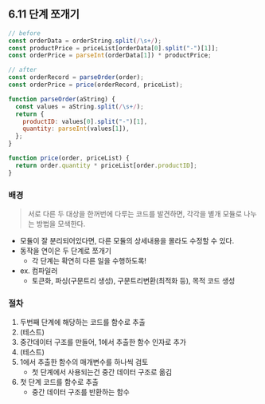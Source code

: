 ## 6.11 단계 쪼개기

```js
// before
const orderData = orderString.split(/\s+/);
const productPrice = priceList[orderData[0].split("-")[1]];
const orderPrice = parseInt(orderData[1]) * productPrice;

// after
const orderRecord = parseOrder(order);
const orderPrice = price(orderRecord, priceList);

function parseOrder(aString) {
  const values = aString.split(/\s+/);
  return {
    productID: values[0].split("-")[1],
    quantity: parseInt(values[1]),
  };
}

function price(order, priceList) {
  return order.quantity * priceList[order.productID];
}
```

### 배경

> 서로 다른 두 대상을 한꺼번에 다루는 코드를 발견하면, 각각을 별개 모듈로 나누는 방법을 모색한다.

- 모듈이 잘 분리되어있다면, 다른 모듈의 상세내용을 몰라도 수정할 수 있다.
- 동작을 연이은 두 단계로 쪼개기
  - 각 단계는 확연히 다른 일을 수행하도록!
- ex. 컴파일러
  - 토큰화, 파싱(구문트리 생성), 구문트리변환(최적화 등), 목적 코드 생성

### 절차

1. 두번째 단계에 해당하는 코드를 함수로 추출
2. (테스트)
3. 중간데이터 구조를 만들어, 1에서 추출한 함수 인자로 추가
4. (테스트)
5. 1에서 추출한 함수의 매개변수를 하나씩 검토
   - 첫 단계에서 사용되는건 중간 데이터 구조로 옮김
6. 첫 단계 코드를 함수로 추출
   - 중간 데이터 구조를 반환하는 함수
